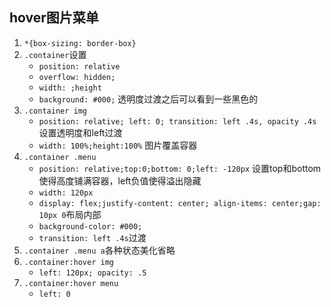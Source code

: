 

## hover图片菜单
1. `*{box-sizing: border-box}`
2. `.container`设置
    * `position: relative`
    * `overflow: hidden;`
    * `width: ;height`
    * `background: #000;` 透明度过渡之后可以看到一些黑色的
3. `.container img`
    * `position: relative; left: 0; transition: left .4s, opacity .4s` 设置透明度和left过渡
    * `width: 100%;height:100%` 图片覆盖容器
4. `.container .menu`
    * `position: relative;top:0;bottom: 0;left: -120px`  设置top和bottom使得高度铺满容器，left负值使得溢出隐藏
    * `width: 120px`
    * `display: flex;justify-content: center; align-items: center;gap: 10px 0`布局内部
    * `background-color: #000;`
    * `transition: left .4s`过渡
5. `.container .menu a`各种状态美化省略
6. `.container:hover img`
    * `left: 120px; opacity: .5`
7.  `.container:hover menu`
    * `left: 0`